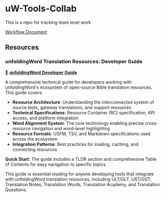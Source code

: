 # uW-Tools-Collab
This is a repo for tracking team level work

[Workflow Document](https://docs.google.com/document/d/1ntgc3AY9EaR3zjaJRvCSMQKr7D8VRFs_rddy05GBVvQ/edit#heading=h.yg5ibgf4jh22)

## Resources

### unfoldingWord Translation Resources: Developer Guide

📖 **[unfoldingWord Developer Guide](./unfoldingword-developer-guide.md.md)**

A comprehensive technical guide for developers working with unfoldingWord's ecosystem of open-source Bible translation resources. This guide covers:

- **Resource Architecture**: Understanding the interconnected system of source texts, gateway translations, and support resources
- **Technical Specifications**: Resource Container (RC) specification, API access, and platform integration
- **Word Alignment System**: The core technology enabling precise cross-resource navigation and word-level highlighting
- **Resource Formats**: USFM, TSV, and Markdown specifications used across the ecosystem
- **Integration Patterns**: Best practices for loading, caching, and connecting resources

**Quick Start**: The guide includes a TLDR section and comprehensive Table of Contents for easy navigation to specific topics.

This guide is essential reading for anyone developing tools that integrate with unfoldingWord translation resources, including ULT/GLT, UST/GST, Translation Notes, Translation Words, Translation Academy, and Translation Questions.
